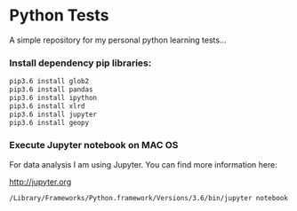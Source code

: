 # Python Tests

A simple repository for my personal python learning tests...


### Install dependency pip libraries:

```bash
pip3.6 install glob2
pip3.6 install pandas
pip3.6 install ipython
pip3.6 install xlrd
pip3.6 install jupyter
pip3.6 install geopy
```

### Execute Jupyter notebook on MAC OS

For data analysis I am using Jupyter. You can find more information here:

http://jupyter.org

```bash
/Library/Frameworks/Python.framework/Versions/3.6/bin/jupyter notebook
```